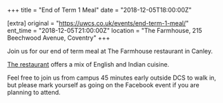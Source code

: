 +++
title = "End of Term 1 Meal"
date = "2018-12-05T18:00:00Z"

[extra]
original = "https://uwcs.co.uk/events/end-term-1-meal/"    
ent_time = "2018-12-05T21:00:00Z"
location = "The Farmhouse, 215 Beechwood Avenue, Coventry"
+++

Join us for our end of term meal at The Farmhouse restaurant in Canley.

[The restaurant](https://www.thefarmhouserestaurant.co.uk/) offers a mix of English and Indian cuisine.

Feel free to join us from campus 45 minutes early outside DCS to walk in, but please mark yourself as going on the Facebook event if you are planning to attend.


